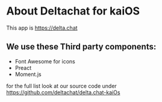 # About Deltachat for kaiOS

This app is
https://delta.chat

## We use these Third party components:

- Font Awesome for icons
- Preact
- Moment.js

for the full list look at our source code under https://github.com/deltachat/delta.chat-kaiOs
